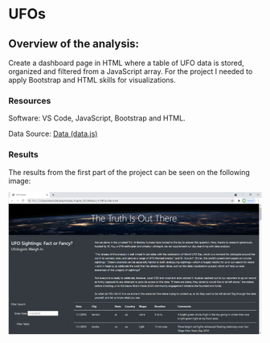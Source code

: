# **UFOs**

## Overview of the analysis: 
Create a dashboard page in HTML where a table of  UFO data is stored, organized and filtered from a JavaScript array. For the project I needed to apply Bootstrap and HTML skills for visualizations.

### Resources

Software: VS Code, JavaScript, Bootstrap and HTML.

Data Source: [Data (data.js)](https://github.com/chocoplace/UFOs/blob/main/static/js/data.js) 

### Results

The results from the first part of the project can be seen on the following image: 

![First code](https://github.com/chocoplace/UFOs/blob/main/static/images/Result_first_code.png)
